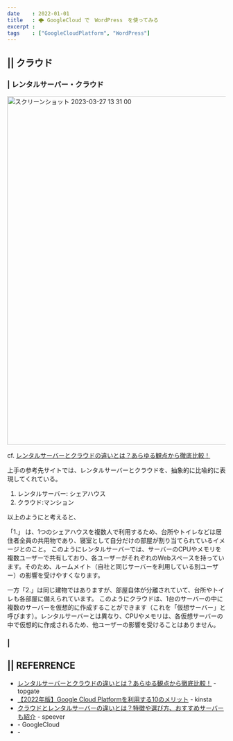 ```yaml
---
date    : 2022-01-01
title   : 🌩 GoogleCloud で　WordPress　を使ってみる
excerpt :
tags    : ["GoogleCloudPlatform", "WordPress"]
---
```


## || クラウド　


### | レンタルサーバー・クラウド

<img width="803" alt="スクリーンショット 2023-03-27 13 31 00" src="https://user-images.githubusercontent.com/28585421/227841321-4bfb9f42-b2a7-4e61-a8f3-761a1bd545a2.png">

cf. [レンタルサーバーとクラウドの違いとは？あらゆる観点から徹底比較！](https://www.topgate.co.jp/blog/techblog/13329)

上手の参考先サイトでは、レンタルサーバーとクラウドを、抽象的に比喩的に表現してくれている。

1. レンタルサーバー: シェアハウス
2. クラウド:マンション

以上のようにと考えると、

「1.」 は、1つのシェアハウスを複数人で利用するため、台所やトイレなどは居住者全員の共用物であり、寝室として自分だけの部屋が割り当てられているイメージとのこと。
このようにレンタルサーバーでは、サーバーのCPUやメモリを複数ユーザーで共有しており、各ユーザーがそれぞれのWebスペースを持っています。そのため、ルームメイト（自社と同じサーバーを利用している別ユーザー）の影響を受けやすくなります。

一方「2.」は同じ建物ではありますが、部屋自体が分離されていて、台所やトイレも各部屋に備えられています。
このようにクラウドは、1台のサーバーの中に複数のサーバーを仮想的に作成することができます（これを「仮想サーバー」と呼びます）。レンタルサーバーとは異なり、CPUやメモリは、各仮想サーバーの中で仮想的に作成されるため、他ユーザーの影響を受けることはありません。




### | 


## || REFERRENCE
- [レンタルサーバーとクラウドの違いとは？あらゆる観点から徹底比較！](https://www.topgate.co.jp/blog/techblog/13329) - topgate
- [【2022年版】Google Cloud Platformを利用する10のメリット](https://kinsta.com/jp/blog/google-cloud-hosting/) - kinsta
- [クラウドとレンタルサーバーの違いとは？特徴や選び方、おすすめサーバーも紹介](https://speever.jp/useful/cloud-rentalserver-difference/) - speever
- []() - GoogleCloud
- []() - 
